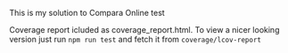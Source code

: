 This is my solution to Compara Online test

Coverage report icluded as coverage_report.html. To view a nicer looking version just run `npm run test` and fetch it from `coverage/lcov-report`
